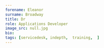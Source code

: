 ```yaml
---
forename: Eleanor
surname: Broadway
title: Dr
role: Applications Developer 
image_src: null.jpg
bio: 
tags: [servicedesk, indepth,  training,  ] 
---
```

